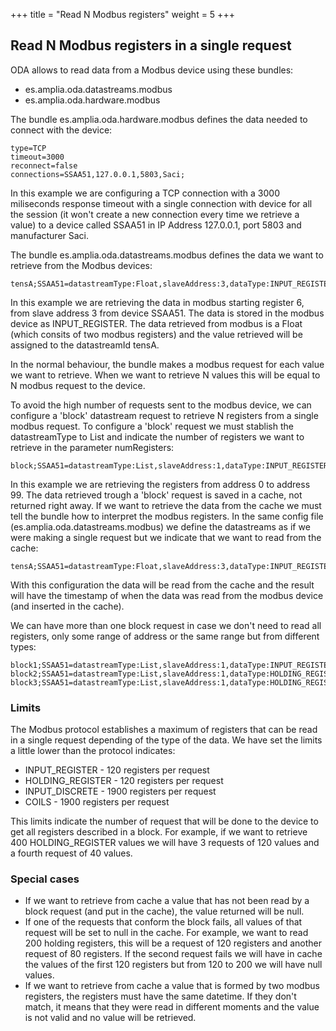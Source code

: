 +++
title = "Read N Modbus registers"
weight = 5
+++

## Read N Modbus registers in a single request

ODA allows to read data from a Modbus device using these bundles:

* es.amplia.oda.datastreams.modbus
* es.amplia.oda.hardware.modbus

The bundle es.amplia.oda.hardware.modbus defines the data needed to connect with the device:

```properties
type=TCP
timeout=3000
reconnect=false
connections=SSAA51,127.0.0.1,5803,Saci;
```

In this example we are configuring a TCP connection with a 3000 miliseconds response timeout with a single connection with device for all the session (it won't create a new connection every time we retrieve a value) to a device called SSAA51 in IP Address 127.0.0.1, port 5803 and manufacturer Saci.

The bundle es.amplia.oda.datastreams.modbus defines the data we want to retrieve from the Modbus devices:

```properties
tensA;SSAA51=datastreamType:Float,slaveAddress:3,dataType:INPUT_REGISTER,dataAddress:6
```
In this example we are retrieving the data in modbus starting register 6, from slave address 3 from device SSAA51. The data is stored in the modbus device as INPUT_REGISTER.
The data retrieved from modbus is a Float (which consits of two modbus registers) and the value retrieved will be assigned to the datastreamId tensA.

In the normal behaviour, the bundle makes a modbus request for each value we want to retrieve. When we want to retrieve N values this will be equal to N modbus request to the device. 

To avoid the high number of requests sent to the modbus device, we can configure a 'block' datastream request to retrieve N registers from a single modbus request.
To configure a 'block' request we must stablish the datastreamType to List and indicate the number of registers we want to retrieve in the parameter numRegisters:

```properties
block;SSAA51=datastreamType:List,slaveAddress:1,dataType:INPUT_REGISTER,dataAddress:0,numRegisters:100
```
In this example we are retrieving the registers from address 0 to address 99.
The data retrieved trough a 'block' request is saved in a cache, not returned right away. If we want to retrieve the data from the cache we must tell the bundle how to interpret the modbus registers. In the same config file (es.amplia.oda.datastreams.modbus) we define the datastreams as if we were making a single request but we indicate that we want to read from the cache:

```properties
tensA;SSAA51=datastreamType:Float,slaveAddress:3,dataType:INPUT_REGISTER,dataAddress:6,readCache:true
```
With this configuration the data will be read from the cache and the result will have the timestamp of when the data was read from the modbus device (and inserted in the cache).

We can have more than one block request in case we don't need to read all registers, only some range of address or the same range but from different types:

```properties
block1;SSAA51=datastreamType:List,slaveAddress:1,dataType:INPUT_REGISTER,dataAddress:0,numRegisters:100
block2;SSAA51=datastreamType:List,slaveAddress:1,dataType:HOLDING_REGISTER,dataAddress:0,numRegisters:100
block3;SSAA51=datastreamType:List,slaveAddress:1,dataType:HOLDING_REGISTER,dataAddress:1380,numRegisters:100
```


### Limits

The Modbus protocol establishes a maximum of registers that can be read in a single request depending of the type of the data. We have set the limits a little lower than the protocol indicates:
* INPUT_REGISTER - 120 registers per request
* HOLDING_REGISTER - 120 registers per request
* INPUT_DISCRETE - 1900 registers per request
* COILS - 1900 registers per request

This limits indicate the number of request that will be done to the device to get all registers described in a block. For example, if we want to retrieve 400 HOLDING_REGISTER values we will have 3 requests of 120 values and a fourth request of 40 values.

### Special cases

* If we want to retrieve from cache a value that has not been read by a block request (and put in the cache), the value returned will be null.
* If one of the requests that conform the block fails, all values of that request will be set to null in the cache. For example, we want to read 200 holding registers, this will be a request of 120 registers and another request of 80 registers. If the second request fails we will have in cache the values of the first 120 registers but from 120 to 200 we will have null values.
* If we want to retrieve from cache a value that is formed by two modbus registers, the registers must have the same datetime. If they don't match, it means that they were read in different moments and the value is not valid and no value will be retrieved.